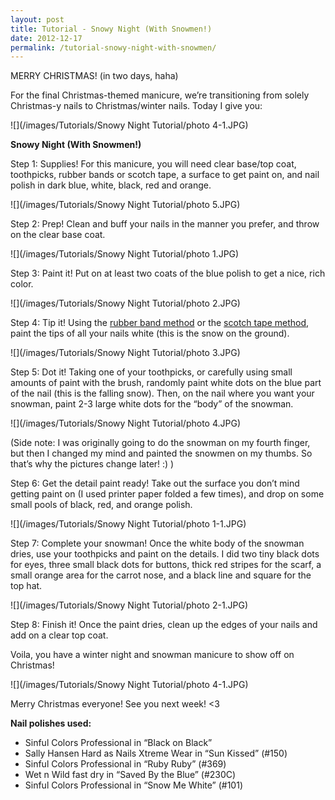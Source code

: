 ```yaml
---
layout: post
title: Tutorial - Snowy Night (With Snowmen!)
date: 2012-12-17
permalink: /tutorial-snowy-night-with-snowmen/
---
```


MERRY CHRISTMAS! (in two days, haha)

For the final Christmas-themed manicure, we’re transitioning from solely Christmas-y nails to Christmas/winter nails. Today I give you:

![](/images/Tutorials/Snowy Night Tutorial/photo 4-1.JPG)

**Snowy Night (With Snowmen!)**

Step 1: Supplies! For this manicure, you will need clear base/top coat, toothpicks, rubber bands or scotch tape, a surface to get paint on, and nail polish in dark blue, white, black, red and orange.

![](/images/Tutorials/Snowy Night Tutorial/photo 5.JPG)

Step 2: Prep! Clean and buff your nails in the manner you prefer, and throw on the clear base coat.

![](/images/Tutorials/Snowy Night Tutorial/photo 1.JPG)

Step 3: Paint it! Put on at least two coats of the blue polish to get a nice, rich color.

![](/images/Tutorials/Snowy Night Tutorial/photo 2.JPG)

Step 4: Tip it! Using the [rubber band method](http://nailsfornickels.com/tutorial-rubber-band-french-tips/) or the [scotch tape method](http://nailsfornickels.com/tutorial-halloween-candy-corn/), paint the tips of all your nails white (this is the snow on the ground).

![](/images/Tutorials/Snowy Night Tutorial/photo 3.JPG)

Step 5: Dot it! Taking one of your toothpicks, or carefully using small amounts of paint with the brush, randomly paint white dots on the blue part of the nail (this is the falling snow). Then, on the nail where you want your snowman, paint 2-3 large white dots for the “body” of the snowman.

![](/images/Tutorials/Snowy Night Tutorial/photo 4.JPG)

(Side note: I was originally going to do the snowman on my fourth finger, but then I changed my mind and painted the snowmen on my thumbs. So that’s why the pictures change later! :) )

Step 6: Get the detail paint ready! Take out the surface you don’t mind getting paint on (I used printer paper folded a few times), and drop on some small pools of black, red, and orange polish.

![](/images/Tutorials/Snowy Night Tutorial/photo 1-1.JPG)

Step 7: Complete your snowman! Once the white body of the snowman dries, use your toothpicks and paint on the details. I did two tiny black dots for eyes, three small black dots for buttons, thick red stripes for the scarf, a small orange area for the carrot nose, and a black line and square for the top hat.

![](/images/Tutorials/Snowy Night Tutorial/photo 2-1.JPG)

Step 8: Finish it! Once the paint dries, clean up the edges of your nails and add on a clear top coat.

Voila, you have a winter night and snowman manicure to show off on Christmas!

![](/images/Tutorials/Snowy Night Tutorial/photo 4-1.JPG)

Merry Christmas everyone! See you next week! <3

**Nail polishes used:**

- Sinful Colors Professional in “Black on Black”
- Sally Hansen Hard as Nails Xtreme Wear in “Sun Kissed” (#150)
- Sinful Colors Professional in “Ruby Ruby” (#369)
- Wet n Wild fast dry in “Saved By the Blue” (#230C)
- Sinful Colors Professional in “Snow Me White” (#101)